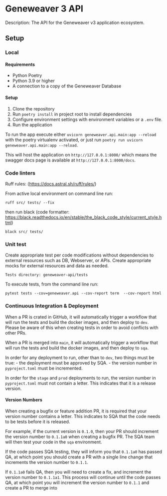 # Geneweaver 3 API

Description: The API for the Geneweaver v3 application ecosystem.

## Setup

### Local

#### Requirements

- Python Poetry
- Python 3.9 or higher
- A connection to a copy of the Geneweaver Database

#### Setup

1. Clone the repository
2. Run `poetry install` in project root to install dependencies
3. Configure environment settings with environment variables or a `.env` file.
4. Run the application

To run the app execute either `uvicorn geneweaver.api.main:app --reload` with the poetry
virtualenv activated, or just run `poetry run uvicorn geneweaver.api.main:app --reload`.

This will host the application on `http://127.0.0.1:8000/` which means the swagger docs
page is available at `http://127.0.0.1:8000/docs`.

### Code linters

Ruff rules: (https://docs.astral.sh/ruff/rules/)

From active local environment on command line run:

    ruff src/ tests/ --fix

then run black (code formatter: https://black.readthedocs.io/en/stable/the_black_code_style/current_style.html)

    black src/ tests/

### Unit test

Create appropriate test per code modifications without dependencies to external resources 
such as DB, Webserver, or APIs. Create appropriate mocks for external resources and data as needed.

    Tests directory: geneweaver-api/tests

To execute tests, from the command line run:

    pytest tests --cov=geneweaver.api --cov-report term  --cov-report html 

### Continuous Integration & Deployment
When a PR is crated in GitHub, it will automatically trigger a workflow that will run 
the tests and build the docker images, and then deploy to `dev`. Please be aware of this
when creating tests in order to avoid conflicts with other PRs.

When a PR is merged into `main`, it will automatically trigger a workflow that will run
the tests and build the docker images, and then deploy to `sqa`.

In order for any deployment to run, other than to `dev`, two things must be true:
    - the deployment must be approved by SQA.
    - the version number in `pyproject.toml` must be incremented.

In order for the `stage` and `prod` deployments to run, the version number in 
`pyproject.toml` must not contain a letter. This indicates that it is a release version.

#### Version Numbers
When creating a bugfix or feature addition PR, it is required that your version number
contains a letter. This indicates to SQA that the code needs to be tests before it is 
released. 

For example, if the current version is `0.1.0`, then your PR should increment
the version number to `0.1.1a0` when creating a bugfix PR. The SQA team will then
test your code in the `sqa` environment. 

If the code passes SQA testing, they will inform you that `0.1.1a0` has passed QA, at 
which point you should create a PR with a single line change that increments the version
number to `0.1.1`.

If `0.1.1a0` fails QA, then you will need to create a fix, and increment the version
number to `0.1.1a1`. This process will continue until the code passes QA, at which
point you will increment the version number to `0.1.1` and create a PR to merge into
